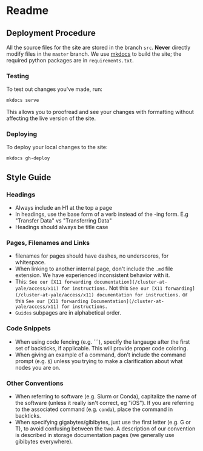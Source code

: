 # Readme

## Deployment Procedure

All the source files for the site are stored in the branch `src`. **Never** directly modify files in the `master` branch. We use [mkdocs](https://www.mkdocs.org/) to build the site; the required python packages are in `requirements.txt`.

### Testing

To test out changes you've made, run:

``` bash
mkdocs serve
```

This allows you to proofread and see your changes with formatting without affecting the live version of the site.

### Deploying

To deploy your local changes to the site:

``` bash
mkdocs gh-deploy
```

## Style Guide

### Headings

- Always include an H1 at the top a page
- In headings, use the base form of a verb instead of the -ing form. E.g "Transfer Data" vs "Transferring Data"
- Headings should always be title case

### Pages, Filenames and Links

- filenames for pages should have dashes, no underscores, for whitespace.
- When linking to another internal page, don't include the `.md` file extension. We have experienced inconsistent behavior with it.
- This: `See our [X11 forwarding documentation](/cluster-at-yale/access/x11) for instructions.` Not this `See our [X11 forwarding](/cluster-at-yale/access/x11) documentation for instructions.` or this `See our [X11 forwarding Documentation](/cluster-at-yale/access/x11) for instructions.`
- `Guides` subpages are in alphabetical order.

### Code Snippets

- When using code fencing (e.g. ```), specify the langauge after the first set of backticks, if applicable.  This will provide proper code coloring.
- When giving an example of a command, don't include the command prompt (e.g. `$`) unless you trying to make a clarification about what nodes you are on.

### Other Conventions

- When referring to software (e.g. Slurm or Conda), capitalize the name of the software (unless it really isn't correct, eg "iOS"). If you are referring to the associated command (e.g. `conda`), place the command in backticks.
- When specifying gigabytes/gibibytes, just use the first letter (e.g. G or T), to avoid confusing between the two. A description of our convention is described in storage documentation pages (we generally use gibibytes everywhere).
